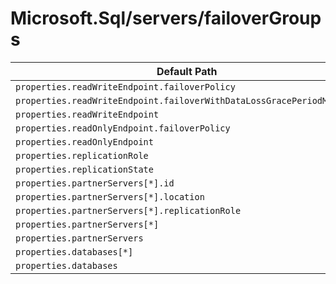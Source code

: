 # Microsoft.Sql/servers/failoverGroups

| Default Path | Alias |
|---|---|
| `properties.readWriteEndpoint.failoverPolicy` | `Microsoft.Sql/servers/failoverGroups/readWriteEndpoint.failoverPolicy` |
| `properties.readWriteEndpoint.failoverWithDataLossGracePeriodMinutes` | `Microsoft.Sql/servers/failoverGroups/readWriteEndpoint.failoverWithDataLossGracePeriodMinutes` |
| `properties.readWriteEndpoint` | `Microsoft.Sql/servers/failoverGroups/readWriteEndpoint` |
| `properties.readOnlyEndpoint.failoverPolicy` | `Microsoft.Sql/servers/failoverGroups/readOnlyEndpoint.failoverPolicy` |
| `properties.readOnlyEndpoint` | `Microsoft.Sql/servers/failoverGroups/readOnlyEndpoint` |
| `properties.replicationRole` | `Microsoft.Sql/servers/failoverGroups/replicationRole` |
| `properties.replicationState` | `Microsoft.Sql/servers/failoverGroups/replicationState` |
| `properties.partnerServers[*].id` | `Microsoft.Sql/servers/failoverGroups/partnerServers[*].id` |
| `properties.partnerServers[*].location` | `Microsoft.Sql/servers/failoverGroups/partnerServers[*].location` |
| `properties.partnerServers[*].replicationRole` | `Microsoft.Sql/servers/failoverGroups/partnerServers[*].replicationRole` |
| `properties.partnerServers[*]` | `Microsoft.Sql/servers/failoverGroups/partnerServers[*]` |
| `properties.partnerServers` | `Microsoft.Sql/servers/failoverGroups/partnerServers` |
| `properties.databases[*]` | `Microsoft.Sql/servers/failoverGroups/databases[*]` |
| `properties.databases` | `Microsoft.Sql/servers/failoverGroups/databases` |

